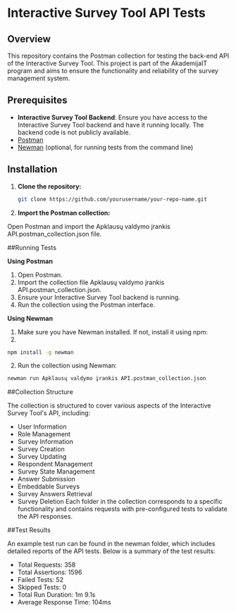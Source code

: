 # Interactive Survey Tool API Tests

## Overview

This repository contains the Postman collection for testing the back-end API of the Interactive Survey Tool. This project is part of the AkademijaIT program and aims to ensure the functionality and reliability of the survey management system.

## Prerequisites

- **Interactive Survey Tool Backend**: Ensure you have access to the Interactive Survey Tool backend and have it running locally. The backend code is not publicly available.
- [Postman](https://www.postman.com/downloads/)
- [Newman](https://www.npmjs.com/package/newman) (optional, for running tests from the command line)

## Installation

1. **Clone the repository:**

   ```bash
   git clone https://github.com/yourusername/your-repo-name.git
   ```

2. **Import the Postman collection:**

Open Postman and import the Apklausų valdymo įrankis API.postman_collection.json file.

##Running Tests

**Using Postman**
1. Open Postman.
2. Import the collection file Apklausų valdymo įrankis API.postman_collection.json.
3. Ensure your Interactive Survey Tool backend is running.
4. Run the collection using the Postman interface.

**Using Newman**
1. Make sure you have Newman installed. If not, install it using npm:
2. 
```bash
npm install -g newman
```

2. Run the collection using Newman:

```bash
newman run Apklausų valdymo įrankis API.postman_collection.json
```

##Collection Structure

The collection is structured to cover various aspects of the Interactive Survey Tool's API, including:

- User Information
- Role Management
- Survey Information
- Survey Creation
- Survey Updating
- Respondent Management
- Survey State Management
- Answer Submission
- Embeddable Surveys
- Survey Answers Retrieval
- Survey Deletion
Each folder in the collection corresponds to a specific functionality and contains requests with pre-configured tests to validate the API responses.

##Test Results

An example test run can be found in the newman folder, which includes detailed reports of the API tests. Below is a summary of the test results:

- Total Requests: 358
- Total Assertions: 1596
- Failed Tests: 52
- Skipped Tests: 0
- Total Run Duration: 1m 9.1s
- Average Response Time: 104ms
